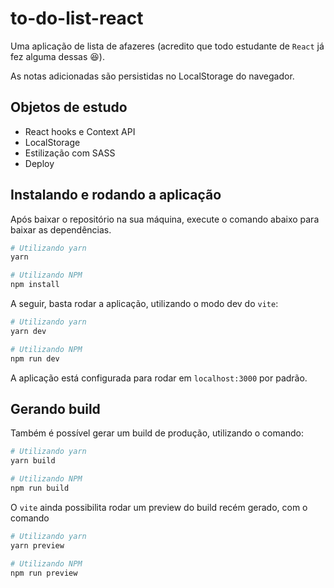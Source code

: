 # to-do-list-react

Uma aplicação de lista de afazeres (acredito que todo estudante de `React` já fez alguma dessas 😆).

As notas adicionadas são persistidas no LocalStorage do navegador.

## Objetos de estudo

- React hooks e Context API
- LocalStorage
- Estilização com SASS
- Deploy

## Instalando e rodando a aplicação

Após baixar o repositório na sua máquina, execute o comando abaixo para baixar as dependências.

```bash
# Utilizando yarn
yarn

# Utilizando NPM
npm install
```

A seguir, basta rodar a aplicação, utilizando o modo dev do `vite`:

```bash
# Utilizando yarn
yarn dev

# Utilizando NPM
npm run dev
```

A aplicação está configurada para rodar em `localhost:3000` por padrão.

## Gerando build

Também é possível gerar um build de produção, utilizando o comando:

```bash
# Utilizando yarn
yarn build

# Utilizando NPM
npm run build
```

O `vite` ainda possibilita rodar um preview do build recém gerado, com o comando

```bash
# Utilizando yarn
yarn preview

# Utilizando NPM
npm run preview
```
